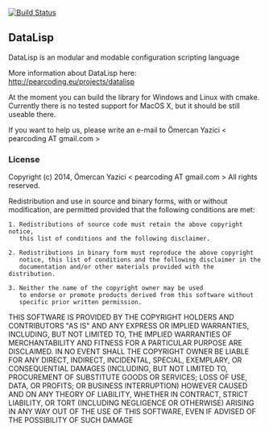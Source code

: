 [![Build Status](https://travis-ci.org/PearCoding/DataLisp.svg?branch=master)](https://travis-ci.org/PearCoding/DataLisp)

## DataLisp
DataLisp is an modular and modable configuration scripting language

More information about DataLisp here:
http://pearcoding.eu/projects/datalisp

At the moment you can build the library for Windows and Linux with cmake.
Currently there is no tested support for MacOS X, but it should be still useable there.

If you want to help us, please write an e-mail to Ömercan Yazici < pearcoding AT gmail.com >

### License
Copyright (c) 2014, Ömercan Yazici < pearcoding AT gmail.com >
All rights reserved.

Redistribution and use in source and binary forms, with or without modification,
are permitted provided that the following conditions are met:

    1. Redistributions of source code must retain the above copyright notice,
       this list of conditions and the following disclaimer.

    2. Redistributions in binary form must reproduce the above copyright
       notice, this list of conditions and the following disclaimer in the
       documentation and/or other materials provided with the distribution.

    3. Neither the name of the copyright owner may be used
       to endorse or promote products derived from this software without
       specific prior written permission.

THIS SOFTWARE IS PROVIDED BY THE COPYRIGHT HOLDERS AND CONTRIBUTORS "AS IS" AND
ANY EXPRESS OR IMPLIED WARRANTIES, INCLUDING, BUT NOT LIMITED TO, THE IMPLIED
WARRANTIES OF MERCHANTABILITY AND FITNESS FOR A PARTICULAR PURPOSE ARE
DISCLAIMED. IN NO EVENT SHALL THE COPYRIGHT OWNER BE LIABLE FOR
ANY DIRECT, INDIRECT, INCIDENTAL, SPECIAL, EXEMPLARY, OR CONSEQUENTIAL DAMAGES
(INCLUDING, BUT NOT LIMITED TO, PROCUREMENT OF SUBSTITUTE GOODS OR SERVICES;
LOSS OF USE, DATA, OR PROFITS; OR BUSINESS INTERRUPTION) HOWEVER CAUSED AND ON
ANY THEORY OF LIABILITY, WHETHER IN CONTRACT, STRICT LIABILITY, OR TORT
(INCLUDING NEGLIGENCE OR OTHERWISE) ARISING IN ANY WAY OUT OF THE USE OF THIS
SOFTWARE, EVEN IF ADVISED OF THE POSSIBILITY OF SUCH DAMAGE
 
